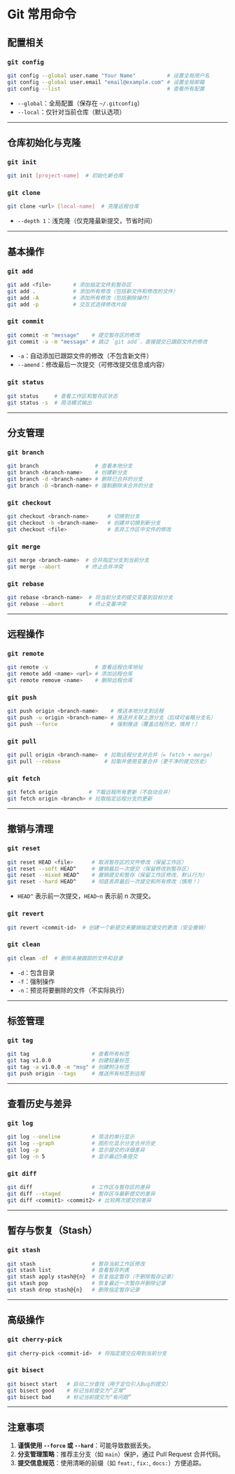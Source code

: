 # Git 常用命令
## 配置相关

### `git config`
```bash
git config --global user.name "Your Name"          # 设置全局用户名
git config --global user.email "email@example.com" # 设置全局邮箱
git config --list                                  # 查看所有配置
```
- `--global`：全局配置（保存在 `~/.gitconfig`）
- `--local`：仅针对当前仓库（默认选项）

---

## 仓库初始化与克隆

### `git init`
```bash
git init [project-name]  # 初始化新仓库
```

### `git clone`
```bash
git clone <url> [local-name]  # 克隆远程仓库
```
- `--depth 1`：浅克隆（仅克隆最新提交，节省时间）

---

## 基本操作

### `git add`
```bash
git add <file>       # 添加指定文件到暂存区
git add .            # 添加所有修改（包括新文件和修改的文件）
git add -A           # 添加所有修改（包括删除操作）
git add -p           # 交互式选择修改片段
```

### `git commit`
```bash
git commit -m "message"    # 提交暂存区的修改
git commit -a -m "message" # 跳过 `git add`，直接提交已跟踪文件的修改
```
- `-a`：自动添加已跟踪文件的修改（不包含新文件）
- `--amend`：修改最后一次提交（可修改提交信息或内容）

### `git status`
```bash
git status     # 查看工作区和暂存区状态
git status -s  # 简洁模式输出
```

---

## 分支管理

### `git branch`
```bash
git branch                  # 查看本地分支
git branch <branch-name>    # 创建新分支
git branch -d <branch-name> # 删除已合并的分支
git branch -D <branch-name> # 强制删除未合并的分支
```

### `git checkout`
```bash
git checkout <branch-name>      # 切换到分支
git checkout -b <branch-name>   # 创建并切换到新分支
git checkout <file>             # 丢弃工作区中文件的修改
```

### `git merge`
```bash
git merge <branch-name>  # 合并指定分支到当前分支
git merge --abort        # 终止合并冲突
```

### `git rebase`
```bash
git rebase <branch-name>  # 将当前分支的提交变基到目标分支
git rebase --abort        # 终止变基冲突
```

---

## 远程操作

### `git remote`
```bash
git remote -v               # 查看远程仓库地址
git remote add <name> <url> # 添加远程仓库
git remote remove <name>    # 删除远程仓库
```

### `git push`
```bash
git push origin <branch-name>    # 推送本地分支到远程
git push -u origin <branch-name> # 推送并关联上游分支（后续可省略分支名）
git push --force                 # 强制推送（覆盖远程历史，慎用！）
```

### `git pull`
```bash
git pull origin <branch-name>  # 拉取远程分支并合并（= fetch + merge）
git pull --rebase              # 拉取并使用变基合并（更干净的提交历史）
```

### `git fetch`
```bash
git fetch origin          # 下载远程所有更新（不自动合并）
git fetch origin <branch> # 拉取指定远程分支的更新
```

---

## 撤销与清理

### `git reset`
```bash
git reset HEAD <file>      # 取消暂存区的文件修改（保留工作区）
git reset --soft HEAD^     # 撤销最后一次提交（保留修改到暂存区）
git reset --mixed HEAD^    # 撤销提交和暂存（保留工作区修改，默认行为）
git reset --hard HEAD^     # 彻底丢弃最后一次提交和所有修改（慎用！）
```
- `HEAD^` 表示前一次提交，`HEAD~n` 表示前 n 次提交。

### `git revert`
```bash
git revert <commit-id>  # 创建一个新提交来撤销指定提交的更改（安全撤销）
```

### `git clean`
```bash
git clean -df  # 删除未被跟踪的文件和目录
```
- `-d`：包含目录
- `-f`：强制操作
- `-n`：预览将要删除的文件（不实际执行）

---

## 标签管理

### `git tag`
```bash
git tag                    # 查看所有标签
git tag v1.0.0             # 创建轻量标签
git tag -a v1.0.0 -m "msg" # 创建附注标签
git push origin --tags     # 推送所有标签到远程
```

---

## 查看历史与差异

### `git log`
```bash
git log --oneline          # 简洁的单行显示
git log --graph            # 图形化显示分支合并历史
git log -p                 # 显示提交的详细差异
git log -n 5               # 显示最近5条提交
```

### `git diff`
```bash
git diff                   # 工作区与暂存区的差异
git diff --staged          # 暂存区与最新提交的差异
git diff <commit1> <commit2> # 比较两次提交的差异
```

---

## 暂存与恢复（Stash）

### `git stash`
```bash
git stash                  # 暂存当前工作区修改
git stash list             # 查看暂存列表
git stash apply stash@{n}  # 恢复指定暂存（不删除暂存记录）
git stash pop              # 恢复最近一次暂存并删除记录
git stash drop stash@{n}   # 删除指定暂存记录
```

---

## 高级操作

### `git cherry-pick`
```bash
git cherry-pick <commit-id>  # 将指定提交应用到当前分支
```

### `git bisect`
```bash
git bisect start   # 启动二分查找（用于定位引入Bug的提交）
git bisect good    # 标记当前提交为“正常”
git bisect bad     # 标记当前提交为“有问题”
```

---

## 注意事项
1. **谨慎使用 `--force` 或 `--hard`**：可能导致数据丢失。
2. **分支管理策略**：推荐主分支（如 `main`）保护，通过 Pull Request 合并代码。
3. **提交信息规范**：使用清晰的前缀（如 `feat:`, `fix:`, `docs:`）方便追踪。
